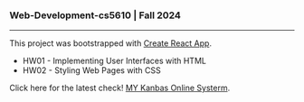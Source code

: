 ### Web-Development-cs5610 | Fall 2024
---

This project was bootstrapped with [Create React App](https://github.com/facebook/create-react-app).

- HW01 - Implementing User Interfaces with HTML
- HW02 - Styling Web Pages with CSS


Click here for the latest check! [MY Kanbas Online Systerm](https://a2--webappbyjiashuqian.netlify.app/#/Labs/Lab1).
